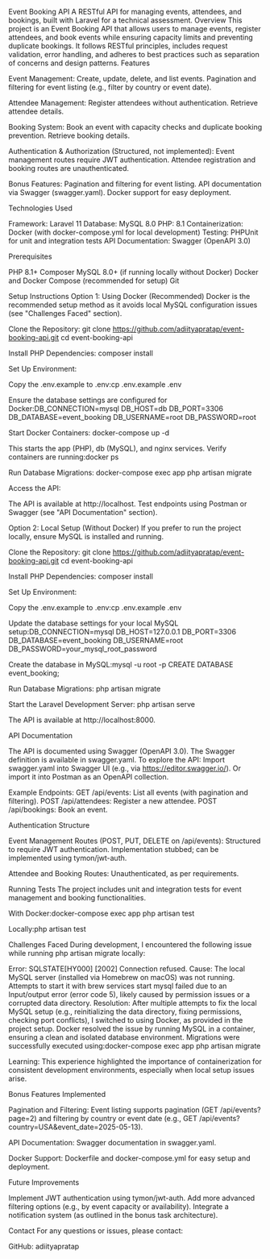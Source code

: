 Event Booking API
A RESTful API for managing events, attendees, and bookings, built with Laravel for a technical assessment.
Overview
This project is an Event Booking API that allows users to manage events, register attendees, and book events while ensuring capacity limits and preventing duplicate bookings. It follows RESTful principles, includes request validation, error handling, and adheres to best practices such as separation of concerns and design patterns.
Features

Event Management:
Create, update, delete, and list events.
Pagination and filtering for event listing (e.g., filter by country or event date).


Attendee Management:
Register attendees without authentication.
Retrieve attendee details.


Booking System:
Book an event with capacity checks and duplicate booking prevention.
Retrieve booking details.


Authentication & Authorization (Structured, not implemented):
Event management routes require JWT authentication.
Attendee registration and booking routes are unauthenticated.


Bonus Features:
Pagination and filtering for event listing.
API documentation via Swagger (swagger.yaml).
Docker support for easy deployment.



Technologies Used

Framework: Laravel 11
Database: MySQL 8.0
PHP: 8.1
Containerization: Docker (with docker-compose.yml for local development)
Testing: PHPUnit for unit and integration tests
API Documentation: Swagger (OpenAPI 3.0)

Prerequisites

PHP 8.1+
Composer
MySQL 8.0+ (if running locally without Docker)
Docker and Docker Compose (recommended for setup)
Git

Setup Instructions
Option 1: Using Docker (Recommended)
Docker is the recommended setup method as it avoids local MySQL configuration issues (see "Challenges Faced" section).

Clone the Repository:
git clone https://github.com/adiityapratap/event-booking-api.git
cd event-booking-api


Install PHP Dependencies:
composer install


Set Up Environment:

Copy the .env.example to .env:cp .env.example .env


Ensure the database settings are configured for Docker:DB_CONNECTION=mysql
DB_HOST=db
DB_PORT=3306
DB_DATABASE=event_booking
DB_USERNAME=root
DB_PASSWORD=root




Start Docker Containers:
docker-compose up -d


This starts the app (PHP), db (MySQL), and nginx services.
Verify containers are running:docker ps




Run Database Migrations:
docker-compose exec app php artisan migrate


Access the API:

The API is available at http://localhost.
Test endpoints using Postman or Swagger (see "API Documentation" section).



Option 2: Local Setup (Without Docker)
If you prefer to run the project locally, ensure MySQL is installed and running.

Clone the Repository:
git clone https://github.com/adiityapratap/event-booking-api.git
cd event-booking-api


Install PHP Dependencies:
composer install


Set Up Environment:

Copy the .env.example to .env:cp .env.example .env


Update the database settings for your local MySQL setup:DB_CONNECTION=mysql
DB_HOST=127.0.0.1
DB_PORT=3306
DB_DATABASE=event_booking
DB_USERNAME=root
DB_PASSWORD=your_mysql_root_password


Create the database in MySQL:mysql -u root -p
CREATE DATABASE event_booking;




Run Database Migrations:
php artisan migrate


Start the Laravel Development Server:
php artisan serve


The API is available at http://localhost:8000.



API Documentation

The API is documented using Swagger (OpenAPI 3.0).
The Swagger definition is available in swagger.yaml.
To explore the API:
Import swagger.yaml into Swagger UI (e.g., via https://editor.swagger.io/).
Or import it into Postman as an OpenAPI collection.


Example Endpoints:
GET /api/events: List all events (with pagination and filtering).
POST /api/attendees: Register a new attendee.
POST /api/bookings: Book an event.



Authentication Structure

Event Management Routes (POST, PUT, DELETE on /api/events):
Structured to require JWT authentication.
Implementation stubbed; can be implemented using tymon/jwt-auth.


Attendee and Booking Routes:
Unauthenticated, as per requirements.



Running Tests
The project includes unit and integration tests for event management and booking functionalities.

With Docker:docker-compose exec app php artisan test


Locally:php artisan test



Challenges Faced
During development, I encountered the following issue while running php artisan migrate locally:

Error: SQLSTATE[HY000] [2002] Connection refused.
Cause: The local MySQL server (installed via Homebrew on macOS) was not running. Attempts to start it with brew services start mysql failed due to an Input/output error (error code 5), likely caused by permission issues or a corrupted data directory.
Resolution:
After multiple attempts to fix the local MySQL setup (e.g., reinitializing the data directory, fixing permissions, checking port conflicts), I switched to using Docker, as provided in the project setup.
Docker resolved the issue by running MySQL in a container, ensuring a clean and isolated database environment.
Migrations were successfully executed using:docker-compose exec app php artisan migrate




Learning: This experience highlighted the importance of containerization for consistent development environments, especially when local setup issues arise.

Bonus Features Implemented

Pagination and Filtering:
Event listing supports pagination (GET /api/events?page=2) and filtering by country or event date (e.g., GET /api/events?country=USA&event_date=2025-05-13).


API Documentation:
Swagger documentation in swagger.yaml.


Docker Support:
Dockerfile and docker-compose.yml for easy setup and deployment.



Future Improvements

Implement JWT authentication using tymon/jwt-auth.
Add more advanced filtering options (e.g., by event capacity or availability).
Integrate a notification system (as outlined in the bonus task architecture).

Contact
For any questions or issues, please contact:

GitHub: adiityapratap


